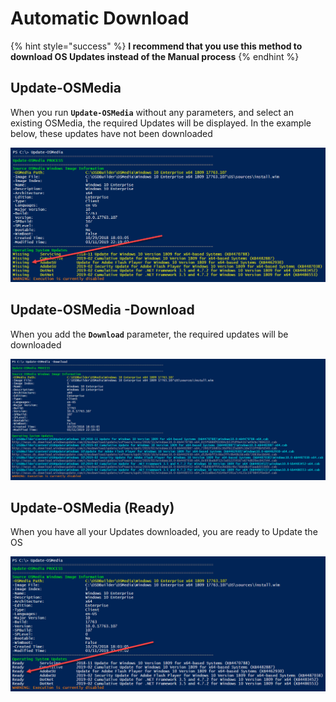 # Automatic Download

{% hint style="success" %}
**I recommend that you use this method to download OS Updates instead of the Manual process**
{% endhint %}

## Update-OSMedia

When you run **`Update-OSMedia`** without any parameters, and select an existing OSMedia, the required Updates will be displayed.  In the example below, these updates have not been downloaded

![](../../../../.gitbook/assets/image%20%2860%29.png)

## Update-OSMedia -Download

When you add the **`Download`** parameter, the required updates will be downloaded 

![](../../../../.gitbook/assets/image%20%28150%29.png)

## Update-OSMedia \(Ready\)

When you have all your Updates downloaded, you are ready to Update the OS

![](../../../../.gitbook/assets/image%20%28128%29.png)



